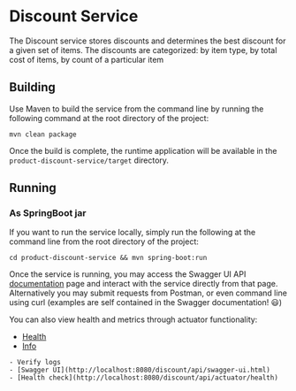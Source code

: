 # Discount Service
The Discount service stores discounts and determines the best discount for a given set of items. The discounts are categorized: by item type, by total cost of items, by count of a particular item

## Building
Use Maven to build the service from the command line by running the following command at the root directory
of the project:

`mvn clean package`

Once the build is complete, the runtime application will be available in the `product-discount-service/target` directory.

## Running
### As SpringBoot jar
If you want to run the service locally, simply run the following at the command line from the root directory
of the project:

`cd product-discount-service && mvn spring-boot:run`

Once the service is running, you may access the Swagger UI API [documentation](http://localhost:8080/swagger-ui.html)
page and interact with the service directly from that page.  Alternatively you may submit requests from Postman, 
or even command line using curl (examples are self contained in the Swagger documentation! 😃)

You can also view health and metrics through actuator functionality:
- [Health](http://localhost:8080/actuator/health)
- [Info](http://localhost:8080/actuator/info)

```
- Verify logs
- [Swagger UI](http://localhost:8080/discount/api/swagger-ui.html)
- [Health check](http://localhost:8080/discount/api/actuator/health)